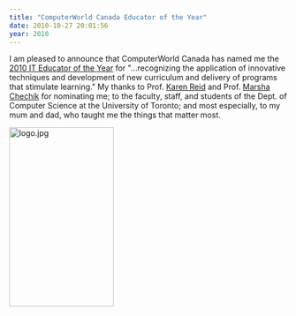 ```yaml
---
title: "ComputerWorld Canada Educator of the Year"
date: 2010-10-27 20:01:56
year: 2010
---
```

I am pleased to announce that ComputerWorld Canada has named me the <a href="http://www.marketwire.com/press-release/Celebrating-IT-Leaders-Forges-A-Path-for-Industry-Growth-1342438.htm">2010 IT Educator of the Year</a> for "…recognizing the application of innovative techniques and development of  new curriculum and delivery of programs that stimulate learning." My thanks to Prof. <a href="http://www.cs.utoronto.ca/~reid/">Karen Reid</a> and Prof. <a href="http://www.cs.utoronto.ca/~chechik/">Marsha Chechik</a> for nominating me; to the faculty, staff, and students of the Dept. of Computer Science at the University of Toronto; and most especially, to my mum and dad, who taught me the things that matter most.

<img title="ITLeader_winner" src="{{'/files/2010/10/ITLeader_winner.jpg' | relative_url}}" alt="logo.jpg" width="189" height="325" />
